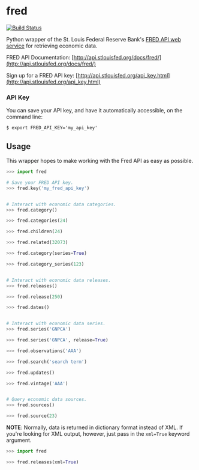 fred
====

[![Build Status](https://travis-ci.org/zachwill/fred.png?branch=master)](https://travis-ci.org/zachwill/fred)

Python wrapper of the St. Louis Federal Reserve Bank's [FRED API web
service](http://api.stlouisfed.org/docs/fred/) for retrieving economic data.

FRED API Documentation:
[http://api.stlouisfed.org/docs/fred/](http://api.stlouisfed.org/docs/fred/)

Sign up for a FRED API key:
[http://api.stlouisfed.org/api_key.html](http://api.stlouisfed.org/api_key.html)

### API Key ###

You can save your API key, and have it automatically accessible, on the command line:

    $ export FRED_API_KEY='my_api_key'


Usage
-----

This wrapper hopes to make working with the Fred API as easy as
possible.

```python
>>> import fred

# Save your FRED API key.
>>> fred.key('my_fred_api_key')


# Interact with economic data categories.
>>> fred.category()

>>> fred.categories(24)

>>> fred.children(24)

>>> fred.related(32073)

>>> fred.category(series=True)

>>> fred.category_series(123)


# Interact with economic data releases.
>>> fred.releases()

>>> fred.release(250)

>>> fred.dates()


# Interact with economic data series.
>>> fred.series('GNPCA')

>>> fred.series('GNPCA', release=True)

>>> fred.observations('AAA')

>>> fred.search('search term')

>>> fred.updates()

>>> fred.vintage('AAA')


# Query economic data sources.
>>> fred.sources()

>>> fred.source(23)
```

**NOTE**: Normally, data is returned in dictionary format instead of XML. If you're
looking for XML output, however, just pass in the `xml=True` keyword argument.

```python
>>> import fred

>>> fred.releases(xml=True)
```
